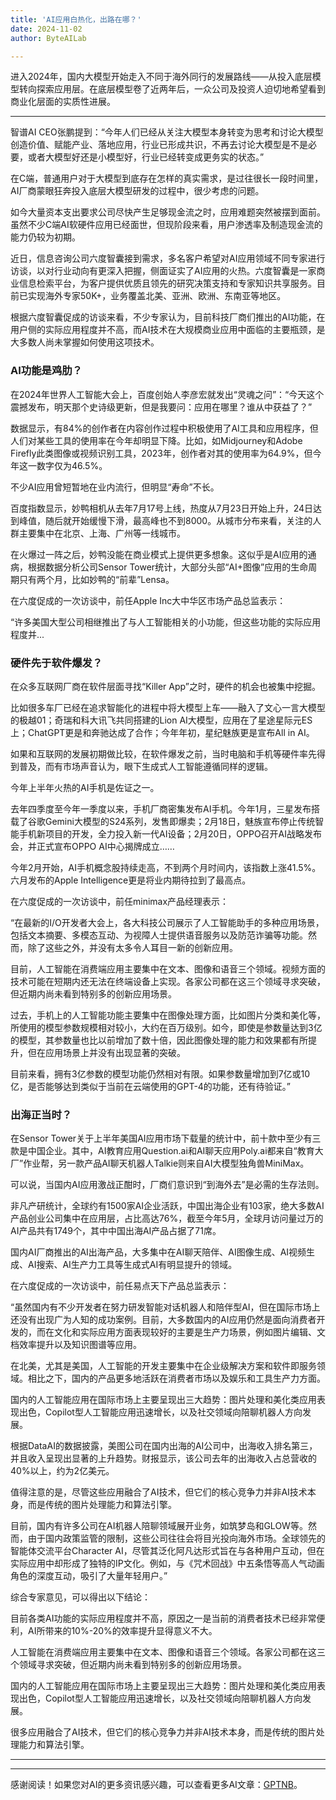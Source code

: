 ```yaml
---
title: 'AI应用白热化，出路在哪？'
date: 2024-11-02
author: ByteAILab

---
```


进入2024年，国内大模型开始走入不同于海外同行的发展路线——从投入底层模型转向探索应用层。在底层模型卷了近两年后，一众公司及投资人迫切地希望看到商业化层面的实质性进展。

---


智谱AI CEO张鹏提到：“今年人们已经从关注大模型本身转变为思考和讨论大模型创造价值、赋能产业、落地应用，行业已形成共识，不再去讨论大模型是不是必要，或者大模型好还是小模型好，行业已经转变成更务实的状态。”

在C端，普通用户对于大模型到底存在怎样的真实需求，是过往很长一段时间里，AI厂商蒙眼狂奔投入底层大模型研发的过程中，很少考虑的问题。

如今大量资本支出要求公司尽快产生足够现金流之时，应用难题突然被摆到面前。虽然不少C端AI软硬件应用已经面世，但现阶段来看，用户渗透率及制造现金流的能力仍较为初期。

近日，信息咨询公司六度智囊接到需求，多名客户希望对AI应用领域不同专家进行访谈，以对行业动向有更深入把握，侧面证实了AI应用的火热。六度智囊是一家商业信息检索平台，为客户提供优质且领先的研究决策支持和专家知识共享服务。目前已实现海外专家50K+，业务覆盖北美、亚洲、欧洲、东南亚等地区。

根据六度智囊促成的访谈来看，不少专家认为，目前科技厂商们推出的AI功能，在用户侧的实际应用程度并不高，而AI技术在大规模商业应用中面临的主要瓶颈，是大多数人尚未掌握如何使用这项技术。

### AI功能是鸡肋？

在2024年世界人工智能大会上，百度创始人李彦宏就发出“灵魂之问”：“今天这个震撼发布，明天那个史诗级更新，但是我要问：应用在哪里？谁从中获益了？”

数据显示，有84%的创作者在内容创作过程中积极使用了AI工具和应用程序，但人们对某些工具的使用率在今年却明显下降。比如，如Midjourney和Adobe Firefly此类图像或视频识别工具，2023年，创作者对其的使用率为64.9%，但今年这一数字仅为46.5%。

不少AI应用曾短暂地在业内流行，但明显“寿命”不长。

百度指数显示，妙鸭相机从去年7月17号上线，热度从7月23日开始上升，24日达到峰值，随后就开始缓慢下滑，最高峰也不到8000。从城市分布来看，关注的人群主要集中在北京、上海、广州等一线城市。

在火爆过一阵之后，妙鸭没能在商业模式上提供更多想象。这似乎是AI应用的通病，根据数据分析公司Sensor Tower统计，大部分头部“AI+图像”应用的生命周期只有两个月，比如妙鸭的“前辈”Lensa。

在六度促成的一次访谈中，前任Apple Inc大中华区市场产品总监表示：

“许多美国大型公司相继推出了与人工智能相关的小功能，但这些功能的实际应用程度并...

### 硬件先于软件爆发？

在众多互联网厂商在软件层面寻找“Killer App”之时，硬件的机会也被集中挖掘。

比如很多车厂已经在追求智能化的进程中将大模型上车——融入了文心一言大模型的极越01；奇瑞和科大讯飞共同搭建的Lion AI大模型，应用在了星途星际元ES上；ChatGPT更是和奔驰达成了合作；今年年初，星纪魅族更是宣布All in AI。

如果和互联网的发展初期做比较，在软件爆发之前，当时电脑和手机等硬件率先得到普及，而有市场声音认为，眼下生成式人工智能遵循同样的逻辑。

今年上半年火热的AI手机是佐证之一。

去年四季度至今年一季度以来，手机厂商密集发布AI手机。今年1月，三星发布搭载了谷歌Gemini大模型的S24系列，发售即爆卖；2月18日，魅族宣布停止传统智能手机新项目的开发，全力投入新一代AI设备；2月20日，OPPO召开AI战略发布会，并正式宣布OPPO AI中心揭牌成立……

今年2月开始，AI手机概念股持续走高，不到两个月时间内，该指数上涨41.5%。六月发布的Apple Intelligence更是将业内期待拉到了最高点。

在六度促成的一次访谈中，前任minimax产品经理表示：

“在最新的I/O开发者大会上，各大科技公司展示了人工智能助手的多种应用场景，包括文本摘要、多模态互动、为视障人士提供语音服务以及防范诈骗等功能。然而，除了这些之外，并没有太多令人耳目一新的创新应用。

目前，人工智能在消费端应用主要集中在文本、图像和语音三个领域。视频方面的技术可能在短期内还无法在终端设备上实现。各家公司都在这三个领域寻求突破，但近期内尚未看到特别多的创新应用场景。 

过去，手机上的人工智能功能主要集中在图像处理方面，比如图片分类和美化等，所使用的模型参数规模相对较小，大约在百万级别。如今，即使是参数量达到3亿的模型，其参数量也比以前增加了数十倍，因此图像处理的能力和效果都有所提升，但在应用场景上并没有出现显著的突破。

目前来看，拥有3亿参数的模型功能仍然相对有限。如果参数量增加到7亿或10亿，是否能够达到类似于当前在云端使用的GPT-4的功能，还有待验证。”

### 出海正当时？

在Sensor Tower关于上半年美国AI应用市场下载量的统计中，前十款中至少有三款是中国企业。其中，AI教育应用Question.ai和AI聊天应用Poly.ai都来自“教育大厂”作业帮，另一款产品AI聊天机器人Talkie则来自AI大模型独角兽MiniMax。

可以说，当国内AI应用激战正酣时，厂商们意识到“到海外去”是必需的生存法则。

非凡产研统计，全球约有1500家AI企业活跃，中国出海企业有103家，绝大多数AI产品创业公司集中在应用层，占比高达76%，截至今年5月，全球月访问量过万的AI产品共有1749个，其中中国出海AI产品占据了71席。

国内AI厂商推出的AI出海产品，大多集中在AI聊天陪伴、AI图像生成、AI视频生成、AI搜索、AI生产力工具等生成式AI有明显提升的领域。

在六度促成的一次访谈中，前任易点天下产品总监表示：

“虽然国内有不少开发者在努力研发智能对话机器人和陪伴型AI，但在国际市场上还没有出现广为人知的成功案例。目前，大多数国内的AI应用仍然是面向消费者开发的，而在文化和实际应用方面表现较好的主要是生产力场景，例如图片编辑、文档效率提升以及知识图谱等应用。

在北美，尤其是美国，人工智能的开发主要集中在企业级解决方案和软件即服务领域。相比之下，国内的产品更多地活跃在消费者市场以及娱乐和工具生产力方面。 

国内的人工智能应用在国际市场上主要呈现出三大趋势：图片处理和美化类应用表现出色，Copilot型人工智能应用迅速增长，以及社交领域向陪聊机器人方向发展。

根据DataAI的数据披露，美图公司在国内出海的AI公司中，出海收入排名第三，并且收入呈现出显著的上升趋势。财报显示，该公司去年的出海收入占总营收的40%以上，约为2亿美元。

值得注意的是，尽管这些应用融合了AI技术，但它们的核心竞争力并非AI技术本身，而是传统的图片处理能力和算法引擎。 

目前，国内有许多公司在AI机器人陪聊领域展开业务，如筑梦岛和GLOW等。然而，由于国内政策监管的限制，这些公司往往会将目光投向海外市场。全球领先的智能体交流平台Character AI，尽管其泛化阿凡达形式旨在与各种用户互动，但在实际应用中却形成了独特的IP文化。例如，与《咒术回战》中五条悟等高人气动画角色的深度互动，吸引了大量年轻用户。”

综合专家意见，可以得出以下结论：

目前各类AI功能的实际应用程度并不高，原因之一是当前的消费者技术已经非常便利，AI所带来的10%-20%的效率提升显得意义不大。 

人工智能在消费端应用主要集中在文本、图像和语音三个领域。各家公司都在这三个领域寻求突破，但近期内尚未看到特别多的创新应用场景。 

国内的人工智能应用在国际市场上主要呈现出三大趋势：图片处理和美化类应用表现出色，Copilot型人工智能应用迅速增长，以及社交领域向陪聊机器人方向发展。

很多应用融合了AI技术，但它们的核心竞争力并非AI技术本身，而是传统的图片处理能力和算法引擎。 

---
---
感谢阅读！如果您对AI的更多资讯感兴趣，可以查看更多AI文章：[GPTNB](https://gptnb.com)。